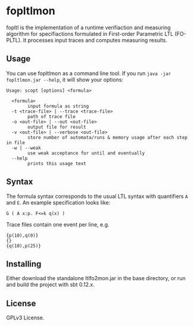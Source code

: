 # fopltlmon

fopltl is the implementation of a runtime verifiaction and measuring algorithm for specifiactions formulated in First-order Parametric LTL (FO-PLTL).
It processes input traces and computes measuring results.

Usage
-----

You can use fopltlmon as a command line tool. If you run `java -jar fopltlmon.jar --help`, it will show your options:

```
Usage: scopt [options] <formula>

  <formula>
        input formula as string
  -t <trace-file> | --trace <trace-file>
        path of trace file
  -o <out-file> | --out <out-file>
        output file for result
  -v <out-file> | --verbose <out-file>
        store number of automata/runs & memory usage after each step in file
  -w | --weak
        use weak acceptance for until and eventually
  --help
        prints this usage text
```


Syntax
------

The formula syntax corresponds to the usual LTL syntax with quantifiers `A` and `E`. An example specification looks like:

```
G ( A x:p. F<=k q(x) )
```

Trace files contain one event per line, e.g.

```
{p(10),q(0)}
{}
{q(10),p(25)}
```


Installing
----------

Either download the standalone ltlfo2mon.jar in the base directory, or run and build the project with sbt 0.12.x. 

License
-------

GPLv3 License.
